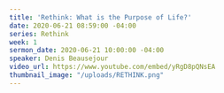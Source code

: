 ```yaml
---
title: 'Rethink: What is the Purpose of Life?'
date: 2020-06-21 08:59:00 -04:00
series: Rethink
week: 1
sermon_date: 2020-06-21 10:00:00 -04:00
speaker: Denis Beausejour
video_url: https://www.youtube.com/embed/yRgD8pQNsEA
thumbnail_image: "/uploads/RETHINK.png"
---
```


